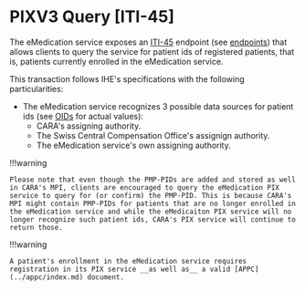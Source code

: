 # PIXV3 Query [ITI-45]

The eMedication service exposes an [ITI-45](https://profiles.ihe.net/ITI/TF/Volume2/ITI-45.html) endpoint (see [endpoints](../endpoints.md)) that allows clients to query the service for patient ids of registered patients, that is, patients currently enrolled in the eMedication service.

This transaction follows IHE's specifications with the following particularities:

- The eMedication service recognizes 3 possible data sources for patient ids (see [OIDs](../oids.md) for actual values):
    - CARA's assigning authority.
    - The Swiss Central Compensation Office's assignign authority.
    - The eMedication service's own assigning authority.

!!!warning

    Please note that even though the PMP-PIDs are added and stored as well in CARA's MPI, clients are encouraged to query the eMedication PIX service to query for (or confirm) the PMP-PID. This is because CARA's MPI might contain PMP-PIDs for patients that are no longer enrolled in the eMedication service and while the eMedicaiton PIX service will no longer recognize such patient ids, CARA's PIX service will continue to return those.

!!!warning

    A patient's enrollment in the eMedication service requires registration in its PIX service __as well as__ a valid [APPC](../appc/index.md) document.

